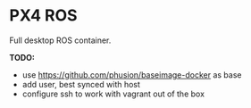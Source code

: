 # PX4 ROS #

Full desktop ROS container.

**TODO:**

- use https://github.com/phusion/baseimage-docker as base
- add user, best synced with host
- configure ssh to work with vagrant out of the box

